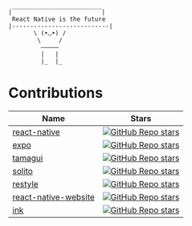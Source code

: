 ```
|￣￣￣￣￣￣￣￣￣￣￣￣￣￣￣|
 React Native is the future
|---------------------------|
       \ (•◡•) / 
        \     /   
         —————
         |   |
         |_  |_
```

# Contributions
| Name                                                                                                               | Stars                                                                                                                                                                                                                                                                            |
| ------------------------------------------------------------------------------------------------------------------ | -------------------------------------------------------------------------------------------------------------------------------------------------------------------------------------------------------------------------------------------------------------------------------- |
| [react-native](https://github.com/facebook/react-native/commits?author=Randall71)| [![GitHub Repo stars](https://img.shields.io/github/stars/facebook/react-native?color=black&label=%F0%9F%8C%9F&style=for-the-badge)](https://github.com/facebook/react-native/commits?author=Randall71)|
| [expo](https://github.com/expo/expo/commits?author=Randall71)| [![GitHub Repo stars](https://img.shields.io/github/stars/expo/expo?color=black&label=%F0%9F%8C%9F&style=for-the-badge)](https://github.com/expo/expo/commits?author=Randall71)|
| [tamagui](https://github.com/tamagui/tamagui/commits?author=Randall71)| [![GitHub Repo stars](https://img.shields.io/github/stars/tamagui/tamagui?color=black&label=%F0%9F%8C%9F&style=for-the-badge)](https://github.com/tamagui/tamagui/commits?author=Randall71)|
| [solito](https://github.com/nandorojo/solito/commits?author=Randall71)| [![GitHub Repo stars](https://img.shields.io/github/stars/nandorojo/solito?color=black&label=%F0%9F%8C%9F&style=for-the-badge)](https://github.com/nandorojo/solito/commits?author=Randall71)|
| [restyle](https://github.com/Shopify/restyle/commits?author=Randall71)| [![GitHub Repo stars](https://img.shields.io/github/stars/Shopify/restyle?color=black&label=%F0%9F%8C%9F&style=for-the-badge)](https://github.com/Shopify/restyle/commits?author=Randall71)|
| [react-native-website](https://github.com/facebook/react-native-website/commits?author=Randall71)| [![GitHub Repo stars](https://img.shields.io/github/stars/facebook/react-native-website?color=black&label=%F0%9F%8C%9F&style=for-the-badge)](https://github.com/facebook/react-native-website/commits?author=Randall71)|
| [ink](https://github.com/vadimdemedes/ink/commits?author=Randall71)| [![GitHub Repo stars](https://img.shields.io/github/stars/vadimdemedes/ink?color=black&label=%F0%9F%8C%9F&style=for-the-badge)](https://github.com/vadimdemedes/ink/commits?author=Randall71)|





<!--
### Hi there 👋

**Randall71/Randall71** is a ✨ _special_ ✨ repository because its `README.md` (this file) appears on your GitHub profile.

Here are some ideas to get you started:

- 🔭 I’m currently working on ...
- 🌱 I’m currently learning ...
- 👯 I’m looking to collaborate on ...
- 🤔 I’m looking for help with ...
- 💬 Ask me about ...
- 📫 How to reach me: ...
- 😄 Pronouns: ...
- ⚡ Fun fact: ...
-->
